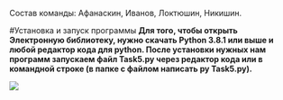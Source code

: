 Состав команды: Афанаскин, Иванов, Локтюшин, Никишин.

#Установка и запуск программы 
**Для того, чтобы открыть Электронную библиотеку, нужно скачать Python 3.8.1 или выше и любой редактор кода для python. 
После установки нужных нам программ запускаем файл Task5.py через редактор кода или в командной строке (в папке с файлом написать py Task5.py).**



![](https://i.imgur.com/10nD1ow.png)
